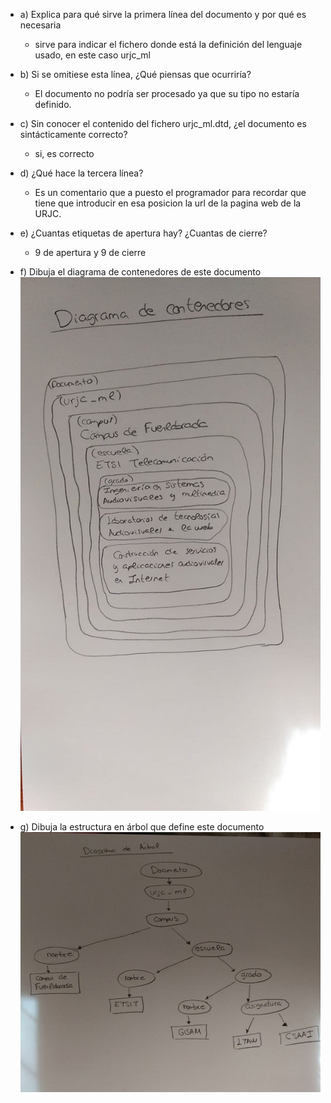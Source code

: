 * a) Explica para qué sirve la primera línea del documento y por qué es necesaria
    * sirve para indicar el fichero donde está la definición del lenguaje usado, en este 
     caso urjc_ml


* b) Si se omitiese esta línea, ¿Qué piensas que ocurriría?
   * El documento no podría ser procesado ya que su tipo no estaría definido.


* c) Sin conocer el contenido del fichero urjc_ml.dtd, ¿el documento es sintácticamente correcto?
   * si, es correcto


* d) ¿Qué hace la tercera línea?
   * Es un comentario que a puesto el programador para recordar que tiene que 
    introducir en esa posicion la url de la pagina web de la URJC.


* e) ¿Cuantas etiquetas de apertura hay? ¿Cuantas de cierre?
   * 9 de apertura y 9 de cierre


* f) Dibuja el diagrama de contenedores de este documento
    ![](bloques.jpeg)


* g) Dibuja la estructura en árbol que define este documento
    ![](arbol.jpeg)